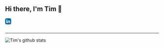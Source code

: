 ## Hi there, I'm Tim 👋

<a href="https://www.linkedin.com/in/tim-stoenner/">
  <img align="left" alt="Tim | LinkedIn" width="20px" src="assets/linkedin.png" />
</a>

<br>
<!-- - 🔭 I’m currently working on ...  -->
<br/>


---

![Tim's github stats](https://github-readme-stats.vercel.app/api?username=timstoenner&count_private=true&bg_color=45,009,6633ff&title_color=fffefe&text_color=fffefe&icon_color=fffefe&show_icons=true)

<br/>

<!-- [![Top Langs](https://github-readme-stats.vercel.app/api/top-langs/?username=timstoenner&hide=jupyter%20notebook,html&layout=compact)](https://github.com/timstoenner/github-readme-stats) -->



<!--


Here are some ideas to get you started:

- 🔭 I’m currently working on ... 
- 🌱 I’m currently learning ...
- 👯 I’m looking to collaborate on ...
- 🤔 I’m looking for help with ...
- 💬 Ask me about ...
- 📫 How to reach me: ...
- 😄 Pronouns: ...
- ⚡ Fun fact: ...
-->
